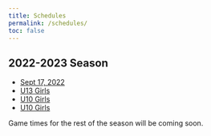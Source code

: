 ```yaml
---
title: Schedules
permalink: /schedules/
toc: false
---
```


## 2022-2023 Season

* [Sept 17, 2022](/schedules/2022/2022-09-17.html)
* [U13 Girls](/schedules/2022/2022-U13-girls.html)
* [U10 Girls](/schedules/2022/2022-U10-girls.html)
* [U10 Girls](/schedules/2022/2022-U8-girls.html)

Game times for the rest of the season will be coming soon.
